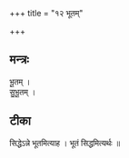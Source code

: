 +++
title = "१२ भूतम्"

+++
## मन्त्रः

भू॒तम् ।  
सु॒भू॒तम् ।  

## टीका
सिद्धेऽन्ने भूतमित्याह । भूतं सिद्धमित्यर्थः ॥


